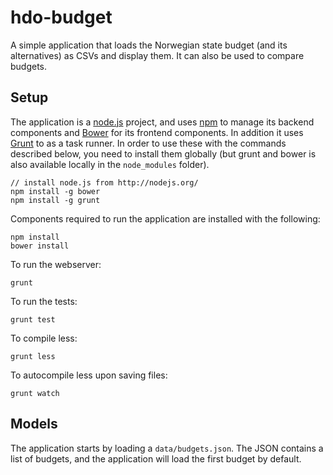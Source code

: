 hdo-budget
==========

A simple application that loads the Norwegian state budget (and its alternatives) as CSVs and display them. It can also be used to compare budgets.

Setup
-----

The application is a [node.js](http://nodejs.org/) project, and uses [npm](https://npmjs.org/) to manage its backend components and [Bower](http://bower.io/) for its frontend components. In addition it uses [Grunt](http://gruntjs.com/) to as a task runner. In order to use these with the commands described below, you need to install them globally (but grunt and bower is also available locally in the `node_modules` folder).

	// install node.js from http://nodejs.org/
	npm install -g bower
	npm install -g grunt

Components required to run the application are installed with the following:

	npm install
	bower install

To run the webserver:

	grunt

To run the tests:

	grunt test

To compile less:

	grunt less

To autocompile less upon saving files:

	grunt watch

Models
------

The application starts by loading a `data/budgets.json`. The JSON contains a list of budgets, and the application will load the first budget by default.
